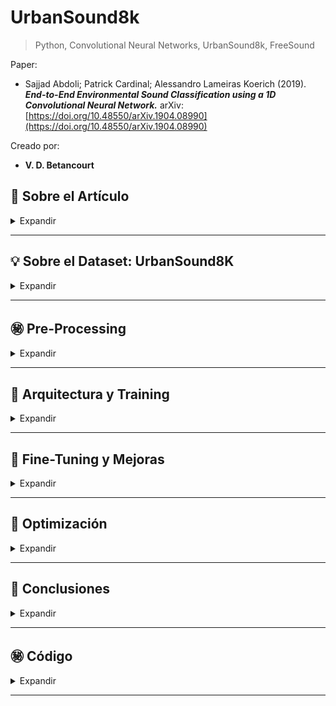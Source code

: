 # UrbanSound8k

>Python, Convolutional Neural Networks, UrbanSound8k, FreeSound

Paper:

* Sajjad Abdoli; Patrick Cardinal; Alessandro Lameiras Koerich (2019). ***End-to-End Environmental Sound Classification using a 1D Convolutional Neural Network.*** arXiv: [https://doi.org/10.48550/arXiv.1904.08990](https://doi.org/10.48550/arXiv.1904.08990)


Creado por:

- **V. D. Betancourt**




## 📑 **Sobre el Artículo**

<details>
    <summary> Expandir </summary>

Este artículo describe un método para clasificar sonidos ambientales usando una Red Neuronal Convolucional (CNN) de 1 dimensión (1D).
Este método aprende directamente del audio, usando varias capas convolucionales para capturar detalles finos del tiempo en el sonido y aprender filtros diversos que ayudan en la tarea de clasificación. Puede manejar señales de audio de cualquier longitud, dividiéndolas en segmentos superpuestos mediante una ventana deslizante.
Se evaluaron diferentes estructuras, incluida una que inicia con un banco de filtros Gammatone, que imita cómo el oído humano procesa los sonidos en la cóclea.
El método se probó con el dataset UrbanSound8k, alcanzando un 89% de precisión media, superando a la mayoría de los métodos actuales que utilizan características diseñadas manualmente o representaciones en 2D. Además, este enfoque requiere menos parámetros que otros métodos, lo que significa que necesita menos datos para el entrenamiento.



</details>

----------------




## 💡 **Sobre el Dataset: UrbanSound8K**

<details>
    <summary> Expandir </summary>


### Descripción

Este conjunto de datos contiene 8732 fragmentos de sonidos urbanos etiquetados (<=4s) de 10 clases: aire acondicionado, bocina de carro, niños jugando, ladrido de perro, taladrado, ralentí del motor, disparo de arma, martillo neumático, sirena y música callejera. Las clases provienen de la taxonomía de sonidos urbanos.
Todos los fragmentos provienen de grabaciones de campo subidas a www.freesound.org. Los archivos están pre-organizados en diez grupos (carpetas nombradas de fold1 a fold10) para ayudar en la reproducción y comparación con los resultados de clasificación automática reportados en el artículo mencionado.

Además de los fragmentos de sonido, también se proporciona un archivo CSV que contiene metadatos sobre cada fragmento.



### Archivos de Audio Incluidos

8732 archivos de audio de sonidos urbanos (ver descripción arriba) en formato WAV. La tasa de muestreo, profundidad de bits y número de canales son los mismos que los del archivo original subido a Freesound (y por lo tanto pueden variar de archivo a archivo).


### Archivos de Meta-Datos Incluidos

Metadata: UrbanSound8k.csv

Columnas:

*	**slice_file_name**: El nombre del archivo de audio. El nombre sigue el siguiente formato: [fsID]-[classID]-[occurrenceID]-[sliceID].wav, donde: [fsID] = el ID de Freesound de la grabación de la cual se ha tomado este fragmento (slice) [classID] = un identificador numérico de la clase de sonido (ver descripción de classID abajo para más detalles) [occurrenceID] = un identificador numérico para distinguir diferentes ocurrencias del sonido dentro de la grabación original [sliceID] = un identificador numérico para distinguir diferentes fragmentos tomados de la misma ocurrencia.

* **fsID**: El ID de Freesound de la grabación de la cual se ha tomado este fragmento (slice).

*	**start**: El tiempo de inicio del fragmento en la grabación original de Freesound.

*	**end**: El tiempo de fin del fragmento en la grabación original de Freesound.

*	**salience**: Una calificación de saliencia (subjetiva) del sonido. 1 = primer plano, 2 = fondo.

*	**fold**: El número de grupo (1-10) al cual ha sido asignado este archivo.

*	**classID**: Un identificador numérico de la clase de sonido: 0 = air_conditioner 1 = car_horn 2 = children_playing 3 = dog_bark 4 = drilling 5 = engine_idling 6 = gun_shot 7 = jackhammer 8 = siren 9 = street_music.

*	**class**: El nombre de la clase: air_conditioner, car_horn, children_playing, dog_bark, drilling, engine_idling, gun_shot, jackhammer, siren, street_music.





### Recomendaciones de UrbanSound8K

1.	**¡No reorganices los datos! Usa los 10 pliegues (folds) predefinidos y realiza validación cruzada de 10 pliegues (no de 5 pliegues).**

    Los experimentos realizados por la gran mayoría de publicaciones que usan UrbanSound8K, evalúan los modelos de clasificación mediante validación cruzada de 10 pliegues usando las divisiones predefinidas. Recomendamos encarecidamente seguir este procedimiento.
  
  * **¿Por qué?**

    - Si reorganizas los datos (por ejemplo, combinando los datos de todos los grupos y generando una división aleatoria de entrenamiento/prueba) estarás colocando   incorrectamente muestras relacionadas tanto en los conjuntos de entrenamiento como de prueba, lo que lleva a puntajes inflados que no representan el rendimiento de tu modelo en datos no vistos. En pocas palabras, tus resultados serán incorrectos. Tus resultados no serán comparables con resultados anteriores en la literatura, lo que significa que cualquier afirmación de una mejora sobre investigaciones anteriores será inválida. Incluso si no reorganizas los datos, evaluar usando divisiones diferentes (por ejemplo, validación cruzada de 5 pliegues) significará que tus resultados no son comparables con investigaciones anteriores.

2.	**¡No evalúes solo en una división! Usa validación cruzada de 10 pliegues (folds) (no de 5 pliegues) y promedia los puntajes.**

    Se han visto informes que solo proporcionan resultados para una única división de entrenamiento/prueba, por ejemplo, entrenar en los grupos 1-9, probar en el grupo 10 y reportar un único puntaje de precisión. Aconsejamos en contra de esto. En su lugar, realiza validación cruzada de 10 pliegues usando los grupos proporcionados e informa el puntaje promedio.

  * **¿Por qué?**

    - No todos los grupos son tan "fáciles". Es decir, los modelos tienden a obtener puntajes mucho más altos cuando se entrenan en los grupos 1-9 y se prueban en el grupo 10, comparado con (por ejemplo) entrenar en los grupos 2-10 y probar en el grupo 1. Por esta razón, es importante evaluar tu modelo en cada una de las 10 divisiones e informar la precisión promedio. De nuevo, tus resultados no serán comparables con resultados anteriores en la literatura.




</details>

----------------




## ㊙️ **Pre-Processing**

<details>
    <summary> Expandir </summary>

* **Dataset UrbanSound8k**: Utilizado para la evaluación de modelos con 8,732 clips de audio a diferentes tasas de muestreo, reducidos a 16 kHz.

* **Segmentación de Audio**: Archivos de audio segmentados en 16,000 muestras con marcos superpuestos en un 50%. Esto podría replicarse mediante el preprocesamiento de datos de audio para ajustarse a los requisitos de entrada del modelo.


</details>

----------------






## 📜 **Arquitectura y Training**

<details>
    <summary> Expandir </summary>

* **Capas Convolucionales**: La experimentación mostró un aumento en la precisión con más capas convolucionales hasta cuatro, después de lo cual la dimensión del mapa de características se minimiza. Esto sugiere que un modelo con hasta cuatro capas convolucionales es óptimo para esta tarea.

* **Evaluación en Diferentes Longitudes de Audio**: El modelo se adaptó para varios tamaños de entrada, logrando la mayor precisión con entradas de 16,000 muestras. Esto enfatiza la importancia de considerar la longitud de entrada en el diseño de la arquitectura del modelo.


</details>

----------------




## 📜 **Fine-Tuning y Mejoras**

<details>
    <summary> Expandir </summary>

* **Solapamiento de Ventanas y Tamaño de Marco**: Se probaron diferentes configuraciones de solapamiento de ventanas y tamaños de marcos de audio, resaltando la importancia de estos parámetros en el rendimiento del modelo.

* **Mejoras en la Arquitectura**:

  - Reemplazar la ventana deslizante de Hamming por una rectangular para una posible mejora en la precisión.

  - Aumentar el solapamiento de ventanas durante la segmentación de audio puede mejorar el rendimiento.

  - Inicializar la primera capa convolucional con un banco de filtros Gammatone y hacerla no entrenable para mejorar la precisión.


</details>

----------------




## 📜 **Optimización**

<details>
    <summary> Expandir </summary>

* **Optimización**: Se utilizó el optimizador Adadelta con una tasa de aprendizaje predeterminada de 1.0, adaptando dinámicamente la tasa de aprendizaje durante la optimización.

* **Agregación de Predicciones al Estilo de Conjunto**: Combinar predicciones de marcos de audio segmentados puede mejorar el rendimiento general de la clasificación.



</details>

----------------




## 📜 **Conclusiones**

<details>
    <summary> Expandir </summary>

* **Eficiencia de la Arquitectura**: La CNN 1D propuesta, con tres a cinco capas convolucionales, aprende de manera eficiente representaciones de filtros directamente de la forma de onda de audio, superando a las CNNs 2D de última generación utilizadas para la clasificación de sonidos ambientales en términos de precisión y complejidad del modelo.

* **Reducción de la Complejidad del Modelo**: A pesar de tener menos parámetros que muchas arquitecturas de CNN 2D, la CNN 1D logra una precisión media significativamente mayor, mostrando la eficiencia y efectividad del modelo.

* **Potencial para la Integración de Representaciones 1D y 2D**: La observación de que puede haber aspectos complementarios entre los filtros 1D (aprendidos directamente de las formas de onda de audio) y los filtros 2D (aprendidos de los espectrogramas) sugiere una dirección futura de investigación. Integrar representaciones 1D y 2D podría potencialmente mejorar el rendimiento de clasificación para ciertas clases de sonido.

* **Necesidad de más Investigación**: El artículo indica la necesidad de investigar más sobre los filtros ruidosos de las capas convolucionales intermedias sin frecuencias dominantes. Esto apunta a posibles mejoras en el modelo al refinar estos filtros.


</details>

----------------




## ㊙️ **Código**

<details>
    <summary> Expandir </summary>

* []()
  

</details>

----------------



